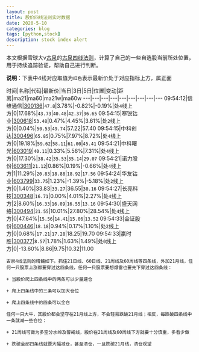 ```yaml
---
layout: post
title: 股价四线法则实时数据
date: 2020-5-10
categories: blog
tags: [python,stock]
description: stock index alert
---
```



本文根据雪球大v[古泉](https://xueqiu.com/u/7148646888)的[古泉四线法则](https://xueqiu.com/7148646888/130498192)，计算了自己的一些自选股当前所处位置，用于持续追踪验证，帮助自己进行判断。

**说明**：下表中4线对应取值为`红色`表示最新价处于对应指标上方，属正面

时间|名称|代码|最新价|当日|3日|5日|位置|变动|距离|ma21|ma60|ma21w|ma60w
---|---|---|---|---|---|---|---|---
09:54:12|信维通信|[300136](https://xueqiu.com/S/SZ300136)|`47.8`|3.78%|-0.82%|-0.19%|处`4`线上方|0|17.68%|`43.73`|`40.48`|`42.37`|`36.65`
09:54:15|寒锐钴业|[300618](https://xueqiu.com/S/SZ300618)|`53.48`|0.47%|4.45%|3.61%|处`2`线上方|0|0.04%|`50.53`|`49.74`|57.22|57.40
09:54:15|中科创达|[300496](https://xueqiu.com/S/SZ300496)|`65.85`|0.75%|7.97%|8.72%|处`4`线上方|0|19.18%|`59.62`|`58.11`|`61.00`|`45.41`
09:54:21|中科曙光|[603019](https://xueqiu.com/S/SH603019)|`40.11`|0.33%|5.56%|7.31%|处`4`线上方|0|17.30%|`38.42`|`35.53`|`35.14`|`29.07`
09:54:21|诺力股份|[603611](https://xueqiu.com/S/SH603611)|`21.12`|0.86%|0.19%|-0.66%|处`4`线上方|1|11.29%|`20.83`|`18.88`|`18.92`|`17.56`
09:54:24|华友钴业|[603799](https://xueqiu.com/S/SH603799)|`33.75`|1.23%|-1.39%|-5.18%|处`2`线上方|0|1.40%|33.83|`33.27`|36.55|`30.16`
09:54:27|长亮科技|[300348](https://xueqiu.com/S/SZ300348)|`16.71`|0.00%|4.01%|2.27%|处`4`线上方|2|8.60%|`16.33`|`16.09`|`16.55`|`13.16`
09:54:30|盛天网络|[300494](https://xueqiu.com/S/SZ300494)|`21.55`|10.01%|27.80%|28.54%|处`4`线上方|0|47.64%|`15.56`|`14.41`|`15.06`|`13.52`
09:54:33|金证股份|[600446](https://xueqiu.com/S/SH600446)|`18.18`|0.94%|0.17%|1.10%|处`2`线上方|0|0.68%|`17.21`|`17.28`|18.25|19.70
09:54:33|赢时胜|[300377](https://xueqiu.com/S/SZ300377)|`8.57`|1.78%|1.63%|1.49%|处`0`线上方|0|-13.60%|8.86|9.75|10.32|11.00

```
古泉4线法则的精髓如下。抓住21日线、60日线、21周线及60周线等四条线，外加21月线，任何一只股票上涨都要穿过这四条线，任何一只股票要想爆雷也要先下穿过这四条线：

+ 当股价爬上四条线中的两条可以少量建仓

+ 爬上四条线中的三条可以加大仓位

+ 爬上四条线中的四条可以全仓

任何一只大牛，其股价都会坚守在21月线上方，不会轻易跌破21月线；相反，每跌破四条线中一条就减一些仓位：

+ 21周线可做为多空分水岭及警戒线，股价在21周线及60周线下方就要十分慎重，多看少做

+ 跌破全部四条线就要大幅减仓，甚至清仓，一旦跌破21月线，清仓观望
```